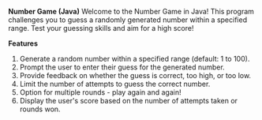 **Number Game (Java)**
Welcome to the Number Game in Java! This program challenges you to guess a randomly generated number within a specified range. Test your guessing skills and aim for a high score!

**Features**
1. Generate a random number within a specified range (default: 1 to 100).
2. Prompt the user to enter their guess for the generated number.
3. Provide feedback on whether the guess is correct, too high, or too low.
4. Limit the number of attempts to guess the correct number.
5. Option for multiple rounds - play again and again!
6. Display the user's score based on the number of attempts taken or rounds won.
